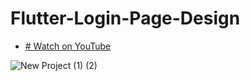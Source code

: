 # Flutter-Login-Page-Design

- [# Watch on YouTube](https://youtu.be/ZHwWyth_DDY)

![New Project (1) (2)](https://user-images.githubusercontent.com/72684684/229583316-4ca9feee-65b0-4cd5-aad7-cb0faf78df49.png)
